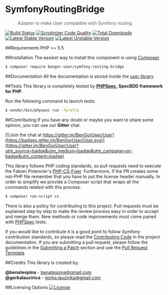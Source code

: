 # SymfonyRoutingBridge
> Adapter to make User compatible with Symfony routing

[![Build Status](https://travis-ci.org/BenGorUser/SymfonyRoutingBridge.svg?branch=master)](https://travis-ci.org/BenGorUser/SymfonyRoutingBridge)
[![Scrutinizer Code Quality](https://scrutinizer-ci.com/g/BenGorUser/SymfonyRoutingBridge/badges/quality-score.png?b=master)](https://scrutinizer-ci.com/g/BenGorUser/SymfonyRoutingBridge/?branch=master)
[![Total Downloads](https://poser.pugx.org/bengor-user/symfony-routing-bridge/downloads)](https://packagist.org/packages/bengor-user/symfony-routing-bridge/)
[![Latest Stable Version](https://poser.pugx.org/bengor-user/symfony-routing-bridge/v/stable.svg)](https://packagist.org/packages/bengor-user/symfony-routing-bridge/)
[![Latest Unstable Version](https://poser.pugx.org/bengor-user/symfony-routing-bridge/v/unstable.svg)](https://packagist.org/packages/bengor-user/symfony-routing-bridge/)

##Requirements
PHP >= 5.5

##Installation
The easiest way to install this component is using [Composer][6]
```bash
$ composer require bengor-user/symfony-routing-bridge
```

##Documentation
All the documentation is stored inside the [user library](https://github.com/BenGorUser/User/blob/master/docs/index.md).

##Tests
This library is completely tested by **[PHPSpec][1], SpecBDD framework for PHP**.

Run the following command to launch tests:
```bash
$ vendor/bin/phpspec run -fpretty
```

##Contributing
If you have any doubt or maybe you want to share some opinion, you can use our **Gitter** chat.

[![Join the chat at https://gitter.im/BenGorUser/User](https://badges.gitter.im/BenGorUser/User.svg)](https://gitter.im/BenGorUser/User?utm_source=badge&utm_medium=badge&utm_campaign=pr-badge&utm_content=badge)

This library follows PHP coding standards, so pull requests need to execute the Fabien Potencier's [PHP-CS-Fixer][5].
Furthermore, if the PR creates some not-PHP file remember that you have to put the license header manually. In order
to simplify we provide a Composer script that wraps all the commands related with this process.
```bash
$ composer run-script cs
```

There is also a policy for contributing to this project. Pull requests must be explained step by step to make the
review process easy in order to accept and merge them. New methods or code improvements must come paired with
[PHPSpec][1] tests.

If you would like to contribute it is a good point to follow Symfony contribution standards, so please read the
[Contributing Code][2] in the project documentation. If you are submitting a pull request, please follow the guidelines
in the [Submitting a Patch][3] section and use the [Pull Request Template][4].

##Credits
This library is created by:
>
**@benatespina** - [benatespina@gmail.com](mailto:benatespina@gmail.com)<br>
**@gorkalaucirica** - [gorka.lauzirika@gmail.com](mailto:gorka.lauzirika@gmail.com)

##Licensing Options
[![License](https://poser.pugx.org/bengor-user/symfony-routing-bridge/license.svg)](https://github.com/BenGorUser/SymfonyRoutingBridge/blob/master/LICENSE)

[1]: http://www.phpspec.net/
[2]: http://symfony.com/doc/current/contributing/code/index.html
[3]: http://symfony.com/doc/current/contributing/code/patches.html#check-list
[4]: http://symfony.com/doc/current/contributing/code/patches.html#make-a-pull-request
[5]: http://cs.sensiolabs.org/
[6]: http://getcomposer.org
